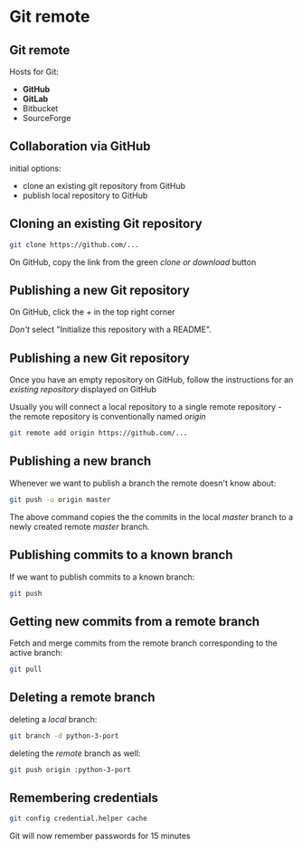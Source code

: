 # Git remote

## Git remote

Hosts for Git:

- **GitHub**
- **GitLab**
- Bitbucket
- SourceForge

## Collaboration via GitHub

initial options:

- clone an existing git repository from GitHub
- publish local repository to GitHub

## Cloning an existing Git repository

```bash
git clone https://github.com/...
```

On GitHub, copy the link from the green _clone or download_ button

## Publishing a new Git repository

On GitHub, click the _+_ in the top right corner

_Don't_ select "Initialize this repository with a README".

## Publishing a new Git repository

Once you have an empty repository on GitHub, follow the instructions for an _existing repository_ displayed on GitHub

Usually you will connect a local repository to a single remote repository - the remote repository is conventionally named _origin_

```bash
git remote add origin https://github.com/...
```

## Publishing a new branch

Whenever we want to publish a branch the remote doesn't know about:

```bash
git push -u origin master
```

The above command copies the the commits in the local _master_ branch to a newly created remote _master_ branch.

## Publishing commits to a known branch

If we want to publish commits to a known branch:

```bash
git push
```

## Getting new commits from a remote branch

Fetch and merge commits from the remote branch corresponding to the active branch:

```bash
git pull
```

## Deleting a remote branch

deleting a _local_ branch:

```bash
git branch -d python-3-port
```

deleting the _remote_ branch as well:

```bash
git push origin :python-3-port
```

## Remembering credentials

```bash
git config credential.helper cache
```

Git will now remember passwords for 15 minutes
